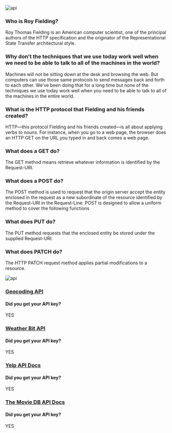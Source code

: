 

![api](https://brands.home-assistant.io/_/rest/logo.png)

### Who is Roy Fielding?
Roy Thomas Fielding is an American computer scientist, one of the principal authors of the HTTP specification and the originator of the Representational State Transfer architectural style. 
### Why don’t the techniques that we use today work well when we need to be able to talk to all of the machines in the world?
Machines will not be sitting down at the desk and browsing the web. But computers can use those same protocols to send messages back and forth to each other. We've been doing that for a long time but none of the techniques we use today work well when you need to be able to talk to all of the machines in the entire world.
### What is the HTTP protocol that Fielding and his friends created?
HTTP—this protocol Fielding and his friends created—is all about applying verbs to nouns. For instance, when you go to a web page, the browser does an HTTP GET on the URL you typed in and back comes a web page.
### What does a GET do?
The GET method means retrieve whatever information is identified by the Request-URI.
### What does a POST do?
The POST method is used to request that the origin server accept the entity enclosed in the request as a new subordinate of the resource identified by the Request-URI in the Request-Line. POST is designed to allow a uniform method to cover the following functions
### What does PUT do?
The PUT method requests that the enclosed entity be stored under the supplied Request-URI.
### What does PATCH do?
The HTTP PATCH request method applies partial modifications to a resource.

![api](https://image.flaticon.com/icons/png/512/2165/2165004.png)
### [Geocoding API](https://locationiq.com/)
#### Did you get your API key?
YES
### [Weather Bit API](https://locationiq.com/)
#### Did you get your API key?
YES
### [Yelp API Docs](https://locationiq.com/)
#### Did you get your API key?
YES
### [The Movie DB API Docs](https://locationiq.com/)
#### Did you get your API key?
YES

